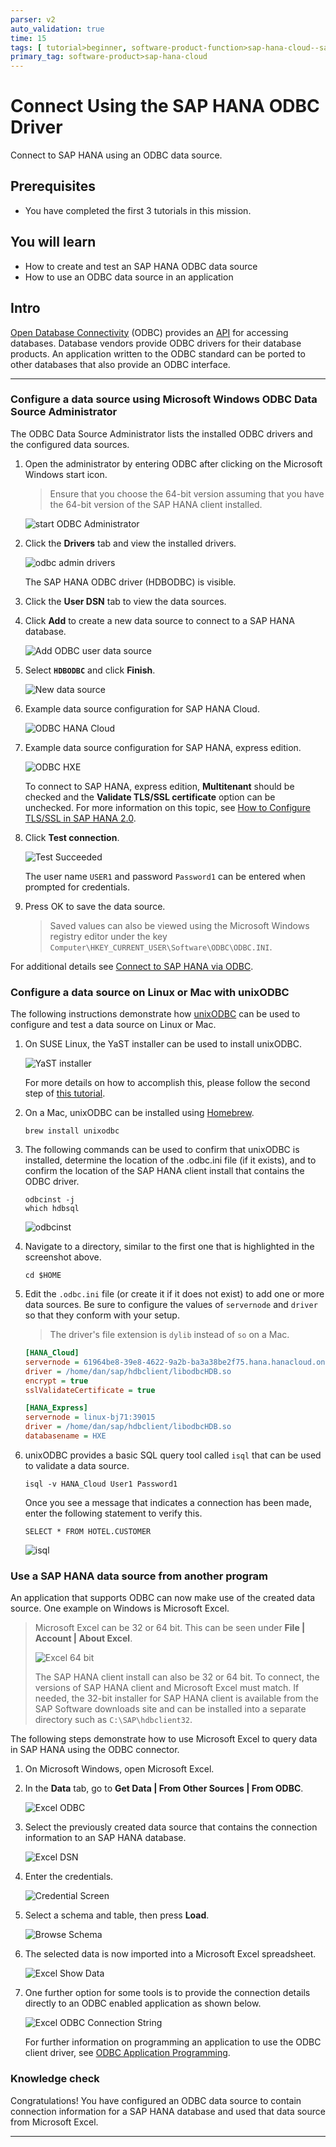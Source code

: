 ```yaml
---
parser: v2
auto_validation: true
time: 15
tags: [ tutorial>beginner, software-product-function>sap-hana-cloud--sap-hana-database, software-product>sap-hana, software-product>sap-hana--express-edition]
primary_tag: software-product>sap-hana-cloud
---
```


# Connect Using the SAP HANA ODBC Driver
<!-- description --> Connect to SAP HANA using an ODBC data source.

## Prerequisites
 - You have completed the first 3 tutorials in this mission.


## You will learn
  - How to create and test an SAP HANA ODBC data source
  - How to use an ODBC data source in an application

## Intro
[Open Database Connectivity](https://en.wikipedia.org/wiki/Open_Database_Connectivity) (ODBC) provides an [API](https://docs.microsoft.com/en-us/sql/odbc/reference/syntax/odbc-api-reference?view=sql-server-ver15) for accessing databases.  Database vendors provide ODBC drivers for their database products.  An application written to the ODBC standard can be ported to other databases that also provide an ODBC interface.  

---

### Configure a data source using Microsoft Windows ODBC Data Source Administrator


The ODBC Data Source Administrator lists the installed ODBC drivers and the configured data sources.  

1. Open the administrator by entering ODBC after clicking on the Microsoft Windows start icon.  

    >Ensure that you choose the 64-bit version assuming that you have the 64-bit version of the SAP HANA client installed.

    ![start ODBC Administrator](start-odbc.png)

2. Click the **Drivers** tab and view the installed drivers.  

    ![odbc admin drivers](drivers.png)

    The SAP HANA ODBC driver (HDBODBC) is visible.  

3. Click the **User DSN** tab to view the data sources.  

4. Click **Add** to create a new data source to connect to a SAP HANA database.  

    ![Add ODBC user data source](ODBC-add.png)  

5. Select **`HDBODBC`** and click **Finish**.

    ![New data source](Create-new-data-source.png)

6. Example data source configuration for SAP HANA Cloud.   

    ![ODBC HANA Cloud](ODBC-HC.png)  

7. Example data source configuration for SAP HANA, express edition.    

    ![ODBC HXE](ODBC-HXE.png)  

    To connect to SAP HANA, express edition, **Multitenant** should be checked and the **Validate TLS/SSL certificate** option can be unchecked.  For more information on this topic, see [How to Configure TLS/SSL in SAP HANA 2.0](https://blogs.sap.com/2018/11/13/how-to-configure-tlsssl-in-sap-hana-2.0/).  

8. Click **Test connection**.  

    ![Test Succeeded](testODBCWin.png)

    The user name `USER1` and password `Password1` can be entered when prompted for credentials.

9. Press OK to save the data source.  

    >Saved values can also be viewed using the Microsoft Windows registry editor under the key `Computer\HKEY_CURRENT_USER\Software\ODBC\ODBC.INI`.


For additional details see [Connect to SAP HANA via ODBC](https://help.sap.com/viewer/f1b440ded6144a54ada97ff95dac7adf/latest/en-US/66a4169b84b2466892e1af9781049836.html).


### Configure a data source on Linux or Mac with unixODBC

The following instructions demonstrate how [unixODBC](http://www.unixodbc.org/) can be used to configure and test a data source on Linux or Mac.  

1. On SUSE Linux, the YaST installer can be used to install unixODBC.

    ![YaST installer](unixODBC-install.png)

    For more details on how to accomplish this, please follow the second step of [this tutorial](hxe-ua-dbfundamentals-odbc).

2. On a Mac, unixODBC can be installed using [Homebrew](https://brew.sh).  

    ```Shell (Mac)
    brew install unixodbc
    ```

3. The following commands can be used to confirm that unixODBC is installed, determine the location of the .odbc.ini file (if it exists), and to confirm the location of the SAP HANA client install that contains the ODBC driver.

    ```Shell (Linux or Mac)
    odbcinst -j
    which hdbsql
    ```

    ![odbcinst](odbcinst.png)

4. Navigate to a directory, similar to the first one that is highlighted in the screenshot above.

    ```Shell (Linux or Mac)
    cd $HOME
    ```

5. Edit the `.odbc.ini` file (or create it if it does not exist) to add one or more data sources. Be sure to configure the values of `servernode` and `driver` so that they conform with your setup.

    >The driver's file extension is `dylib` instead of `so` on a Mac.

    ```.odbc.ini
    [HANA_Cloud]
    servernode = 61964be8-39e8-4622-9a2b-ba3a38be2f75.hana.hanacloud.ondemand.com:443
    driver = /home/dan/sap/hdbclient/libodbcHDB.so
    encrypt = true
    sslValidateCertificate = true

    [HANA_Express]
    servernode = linux-bj71:39015
    driver = /home/dan/sap/hdbclient/libodbcHDB.so
    databasename = HXE
    ```

6.  unixODBC provides a basic SQL query tool called `isql` that can be used to validate a data source.

    ```Shell (Linux or Mac)
    isql -v HANA_Cloud User1 Password1
    ```
    Once you see a message that indicates a connection has been made, enter the following statement to verify this.

    ```Shell (Linux or Mac)
    SELECT * FROM HOTEL.CUSTOMER
    ```

    ![isql](isqlQuery.png)





### Use a SAP HANA data source from another program


An application that supports ODBC can now make use of the created data source.  One example on Windows is Microsoft Excel.  

>Microsoft Excel can be 32 or 64 bit.  This can be seen under **File | Account | About Excel**.    
>
> ![Excel 64 bit](excel-64-bit.png)  
>
> The SAP HANA client install can also be 32 or 64 bit.  To connect, the versions of SAP HANA client and Microsoft Excel must match.  If needed, the 32-bit installer for SAP HANA client is available from the SAP Software downloads site and can be installed into a separate directory such as `C:\SAP\hdbclient32`.  

The following steps demonstrate how to use Microsoft Excel to query data in SAP HANA using the ODBC connector.  

1. On Microsoft Windows, open Microsoft Excel.

2. In the **Data** tab, go to **Get Data | From Other Sources | From ODBC**.

    ![Excel ODBC](ExcelODBC.png)  

3. Select the previously created data source that contains the connection information to an SAP HANA database.

    ![Excel DSN](ExcelDSN.png)  

4. Enter the credentials.  

    ![Credential Screen](ExcelCreds.png)

5. Select a schema and table, then press **Load**.

    ![Browse Schema](Excel-Browse-Schema.png)  

6. The selected data is now imported into a Microsoft Excel spreadsheet.

    ![Excel Show Data](ExcelShowData.png)  

7. One further option for some tools is to provide the connection details directly to an ODBC enabled application as shown below.

    ![Excel ODBC Connection String](ExcelCS.png)  

    For further information on programming an application to use the ODBC client driver, see [ODBC Application Programming](https://help.sap.com/viewer/f1b440ded6144a54ada97ff95dac7adf/latest/en-US/73f03d62240f435880ade3bc1242cc05.html).

### Knowledge check

Congratulations! You have configured an ODBC data source to contain connection information for a SAP HANA database and used that data source from Microsoft Excel.







---
